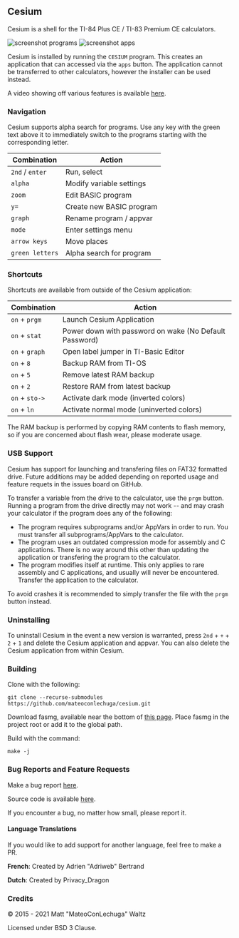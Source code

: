 ## Cesium

Cesium is a shell for the TI-84 Plus CE / TI-83 Premium CE calculators.

![screenshot programs](https://github.com/mateoconlechuga/cesium/blob/master/screenshots/screenshot_prgms.png?raw=true)
![screenshot apps](https://github.com/mateoconlechuga/cesium/blob/master/screenshots/screenshot_app.png?raw=true)

Cesium is installed by running the `CESIUM` program.
This creates an application that can accessed via the `apps` button.
The application cannot be transferred to other calculators, however the
installer can be used instead.

A video showing off various features is available [here](https://youtu.be/hZDzV1CDN3k).

### Navigation

Cesium supports alpha search for programs.
Use any key with the green text above it to immediately switch to the programs
starting with the corresponding letter.

| Combination     | Action                   |
|-----------------|--------------------------|
| `2nd` / `enter` | Run, select              |
| `alpha`         | Modify variable settings |
| `zoom`          | Edit BASIC program       |
| `y=`            | Create new BASIC program |
| `graph`         | Rename program / appvar  |
| `mode`          | Enter settings menu      |
| `arrow keys`    | Move places              |
| `green letters` | Alpha search for program |

### Shortcuts

Shortcuts are available from outside of the Cesium application:

| Combination    | Action                                                 |
|----------------|--------------------------------------------------------|
| `on` + `prgm`  | Launch Cesium Application                              |
| `on` + `stat`  | Power down with password on wake (No Default Password) |
| `on` + `graph` | Open label jumper in TI-Basic Editor                   |
| `on` + `8`     | Backup RAM from TI-OS                                  |
| `on` + `5`     | Remove latest RAM backup                               |
| `on` + `2`     | Restore RAM from latest backup                         |
| `on` + `sto->` | Activate dark mode (inverted colors)                   |
| `on` + `ln`    | Activate normal mode (uninverted colors)               |

The RAM backup is performed by copying RAM contents to flash memory, so if
you are concerned about flash wear, please moderate usage.

### USB Support

Cesium has support for launching and transfering files on FAT32 formatted drive.
Future additions may be added depending on reported usage and feature requets
in the issues board on GitHub.

To transfer a variable from the drive to the calculator, use the `prgm` button.
Running a program from the drive directly may not work -- and may crash your
calculator if the program does any of the following:

* The program requires subprograms and/or AppVars in order to run.
  You must transfer all subprograms/AppVars to the calculator.
* The program uses an outdated compression mode for assembly and C applications.
  There is no way around this other than updating the application or transfering
  the program to the calculator.
* The program modifies itself at runtime. This only applies to rare assembly and
  C applications, and usually will never be encountered.
  Transfer the application to the calculator.

To avoid crashes it is recommended to simply transfer the file with the `prgm`
button instead.

### Uninstalling

To uninstall Cesium in the event a new version is warranted, press
`2nd` + `+` + `2` + `1` and delete the Cesium application and appvar.
You can also delete the Cesium application from within Cesium.

### Building

Clone with the following:

    git clone --recurse-submodules https://github.com/mateoconlechuga/cesium.git

Download fasmg, available near the bottom of [this page](https://flatassembler.net/download.php).
Place fasmg in the project root or add it to the global path.

Build with the command:

    make -j

### Bug Reports and Feature Requests

Make a bug report [here](https://github.com/mateoconlechuga/cesium/issues).

Source code is available [here](https://github.com/mateoconlechuga/cesium).

If you encounter a bug, no matter how small, please report it.

#### Language Translations

If you would like to add support for another language, feel free to make a PR.

**French**: Created by Adrien "Adriweb" Bertrand

**Dutch**: Created by Privacy_Dragon

### Credits

© 2015 - 2021 Matt "MateoConLechuga" Waltz

Licensed under BSD 3 Clause.
